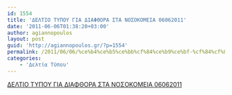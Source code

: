 ```yaml
---
id: 1554
title: 'ΔΕΛΤΙΟ ΤΥΠΟΥ ΓΙΑ ΔΙΑΦΘΟΡΑ ΣΤΑ ΝΟΣΟΚΟΜΕΙΑ 06062011'
date: '2011-06-06T01:38:20+03:00'
author: agiannopoulos
layout: post
guid: 'http://agiannopoulos.gr/?p=1554'
permalink: /2011/06/06/%ce%b4%ce%b5%ce%bb%cf%84%ce%b9%ce%bf-%cf%84%cf%85%cf%80%ce%bf%cf%85-%ce%b3%ce%b9%ce%b1-%ce%b4%ce%b9%ce%b1%cf%86%ce%b8%ce%bf%cf%81%ce%b1-%cf%83%cf%84%ce%b1-%ce%bd%ce%bf%cf%83%ce%bf%ce%ba%ce%bf%ce%bc/
categories:
    - 'Δελτία Τύπου'
---
```


[ΔΕΛΤΙΟ ΤΥΠΟΥ ΓΙΑ ΔΙΑΦΘΟΡΑ ΣΤΑ ΝΟΣΟΚΟΜΕΙΑ 06062011](/wp-content/uploads/2012/04/ceb4ceb5cebbcf84ceb9cebf-cf84cf85cf80cebfcf85-ceb3ceb9ceb1-ceb4ceb9ceb1cf86ceb8cebfcf81ceb1-cf83cf84ceb1-cebdcebfcf83cebfcebacebfcebc1.doc)
